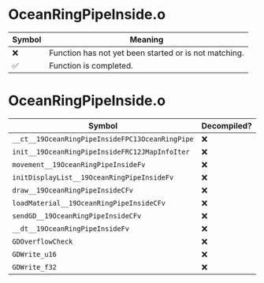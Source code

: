 # OceanRingPipeInside.o
| Symbol | Meaning 
| ------------- | ------------- 
| :x: | Function has not yet been started or is not matching. 
| :white_check_mark: | Function is completed. 


# OceanRingPipeInside.o
| Symbol | Decompiled? |
| ------------- | ------------- |
| `__ct__19OceanRingPipeInsideFPC13OceanRingPipe` | :x: |
| `init__19OceanRingPipeInsideFRC12JMapInfoIter` | :x: |
| `movement__19OceanRingPipeInsideFv` | :x: |
| `initDisplayList__19OceanRingPipeInsideFv` | :x: |
| `draw__19OceanRingPipeInsideCFv` | :x: |
| `loadMaterial__19OceanRingPipeInsideCFv` | :x: |
| `sendGD__19OceanRingPipeInsideCFv` | :x: |
| `__dt__19OceanRingPipeInsideFv` | :x: |
| `GDOverflowCheck` | :x: |
| `GDWrite_u16` | :x: |
| `GDWrite_f32` | :x: |
